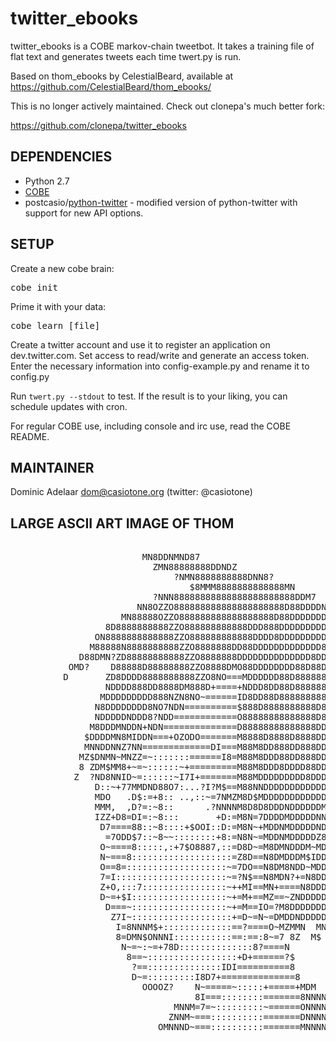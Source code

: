 # twitter_ebooks

twitter_ebooks is a COBE markov-chain tweetbot. It takes a training file of flat text and generates tweets each time twert.py is run.

Based on thom_ebooks by CelestialBeard, available at https://github.com/CelestialBeard/thom_ebooks/

This is no longer actively maintained. Check out clonepa's much better fork:

https://github.com/clonepa/twitter_ebooks

## DEPENDENCIES
* Python 2.7
* [COBE](https://github.com/pteichman/cobe)
* postcasio/[python-twitter](https://github.com/postcasio/python-twitter) - modified version of python-twitter with support for new API options.

## SETUP

Create a new cobe brain:

<pre>cobe init</pre>

Prime it with your data:

<pre>cobe learn [file]</pre>

Create a twitter account and use it to register an application on dev.twitter.com. Set access to read/write and generate an access token. Enter the necessary information into config-example.py and rename it to config.py

Run `twert.py --stdout` to test. If the result is to your liking, you can schedule updates with cron.

For regular COBE use, including console and irc use, read the COBE README.

## MAINTAINER

Dominic Adelaar <dom@casiotone.org> (twitter: @casiotone)

## LARGE ASCII ART IMAGE OF THOM

<pre>
                                                                                
                         MN8DDNMND87                                            
                           ZMN88888888DDNDZ                                     
                               ?NMN8888888888DNN8?                              
                                  $8MMM8888888888888MN                          
                           ?NNN88888888888888888888888DDM7                      
                        NN8OZZO888888888888888888888D88DDDDNNN7                 
                     MN88888OZZO888888888888888888D88DDDDDDD8D8DM7              
                  8D8888888888ZZO888888888888DDD888DDDDDDDDDDDDDD8N$            
                ON8888888888888ZZO888888888888DDDD8DDDDDDDDD8888D88DN           
               M88888N8888888888ZZO8888888DD88DDDDDDDDDDDDD8888888888N          
             D88DMN?ZD88888888888ZZO8888888DDDDDDDDDDDDDD8DD8888888888NI        
           OMD?    D88888D88888888ZZO8888DMO88DDDDDDDD88D88D888888888N8D8       
          D       ZD8DDDD8888888888ZZO8NO===MDDDDDD88D8888888888888888MM88      
                  NDDDD888DD8888DM888D+====+NDDD8DD88D8888888888888888D?DN8     
                 MDDDDDDDDD888NZN8NO~======ID8DD88D88888888888888888888N  M$    
                N8DDDDDDDD8NO7NDN==========$888D8888888888D8888D88D8888D        
                NDDDDDNDDD8?NDD============O88888888888888D8888D88D888888       
               M8DDDMNDDN+NDN==============D88888888888888DD888DD8DD88D8N       
              $DDDDMN8MIDDN===+OZODO=======M8888D8888D8888DD888DD88D88D8M       
              MNNDDNNZ7NN=============DI===M88M8DD888DD888DDD88DDDDDD8DDN       
             MZ$DNMN~MNZZ=~:::::::======I8=M88M8DDD88DD888DDDDDDDDDDDDDDN       
             8 ZDM$MM8+~=~::::::~+=========M88M8DDD8DDDD88DDDDDDDDDDDDDDN       
            Z  ?ND8NNID~=::::::~I7I+=======M88MDDDDDDDDD8DDDDDDDDDDDDDDDM       
                D::~+77MMDND88O7:...?I?M$==M88NNDDDDDDDDDDDDDDDDDDDDDDDDD       
                MDO   .D$:=+8:: ..,::~=7NMZM8D$MDDDDDDDDDDDD8DDDDDMDDDDDZ       
                MMM,  ,D?=:~8::      .?NNNNM8D8D8DDDNDDDDDDMDDDDDDDM8DDN        
                IZZ+D8=DI=:~8:::       +D:=M8N=7DDDDMDDDDDNNDDDDDDDMNDDN        
                 D7====88::~8::::+$OOI::D:=M8N~+MDDNMDDDDDNDDDDDDDDND8DO        
                  =7ODD$7::~8~~::::::::+8:=N8N~=MDDNMDDDDDZ8DDDDDDDM MD7        
                 O~====8:::::,:+7$O8887,::=D8D~=M8DMNDDDM~MDDDDDDDDM MD         
                 N~===8:::::::::::::::::::=Z8D==N8DMDDDM$IDDDDDDDDDM  M         
                 O==8=:::::::::::::::::::~=7DO==N8DM8NDD~MDDDDDDNDDM  MI        
                 7=I:::::::::::::::::::::~=?N$==N8MDN?+=N8DDDDDMODDD  ZZ        
                 Z+O,:::7::::::::::::::::~++MI==MN+====N8DDDDDDO7DD8   8        
                 D~=+$I::::::::::::::::::~+=M+==MZ==~ZNDDDDDDDN M8N             
                  D===~::::::::::::::::::~+=M==IO=?M8DDDDDDDDN  NDD             
                   Z7I~:::::::::::::::::::+=D~=N~=DMDDNDDDDDM  M8N              
                    I=8NNNM$+:::::::::::::==?====O~MZMMN  MN  $DDZ              
                    8=DMN$ONNNI:::::::::::==:==:8~=7 8Z  M$   MNZ               
                     N~=~:~=+78D::::::::::::::8?====N                           
                      8==~:::::::::::::::::+D+======?$                          
                       ?==::::::::::::::IDI==========8                          
                       D~=:::::::::I8D7+==============8                         
                         OOOOZ?    N~=====~:::::+=====+MDM                      
                                   8I===::::::::=======8NNNN                    
                               MNNM=7=~:::::::::~======ONNNNNN                  
                              ZNNM~===::::::::::=======DNNNNNNNM                
                            OMNNND~===::::::::::=======MNNNNNNNNNM?             
</pre>
